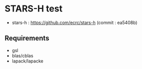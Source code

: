 # STARS-H test

- stars-h : https://github.com/ecrc/stars-h (commit : ea5408b)

## Requirements
- gsl
- blas/cblas
- lapack/lapacke

